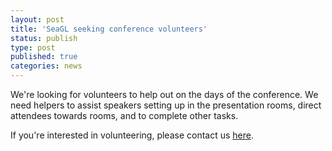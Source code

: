```yaml
---
layout: post
title: 'SeaGL seeking conference volunteers'
status: publish
type: post
published: true
categories: news
---
```


We're looking for volunteers to help out on the days of the conference. We need helpers to assist speakers setting up in the presentation rooms, direct attendees towards rooms, and to complete other tasks.

If you're interested in volunteering, please contact us <a href="mailto:participate@seagl.org">here</a>.
